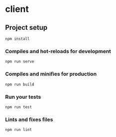 <!--
 * @,@Author: ,: your name
 * @,@Date: ,: 2020-11-17 16:47:11
 * @,@LastEditTime: ,: 2021-01-24 21:43:45
 * @,@LastEditors: ,: Please set LastEditors
 * @,@Description: ,: In User Settings Edit
 * @,@FilePath: ,: \client\README.md
 -->
# client

## Project setup
```
npm install
```

### Compiles and hot-reloads for development
```
npm run serve
```

### Compiles and minifies for production
```
npm run build
```

### Run your tests
```
npm run test 
```

### Lints and fixes files
```
npm run lint
```
